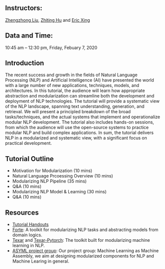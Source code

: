 ## Instructors:
[Zhengzhong Liu](https://hunterhector.github.io/), [Zhiting Hu](http://www.cs.cmu.edu/~zhitingh) and [Eric Xing](http://www.cs.cmu.edu/~epxing/)

## Data and Time:
10:45 am – 12:30 pm, Friday, Febuary 7, 2020

## Introduction
The recent success and growth in the fields of Natural Language Processing (NLP) and Artificial Intelligence (AI) have presented the world with a large number of new applications, techniques, models, and architectures. In this tutorial, the audience will learn how appropriate abstraction and modularization can streamline both the development and deployment of NLP technologies. The tutorial will provide a systematic view of the NLP landscape, spanning text understanding, generation, and retrieval. We will present a principled breakdown of the broad tasks/techniques, and the actual systems that implement and operationalize modular NLP development. The tutorial also includes hands-on sessions, from which the audience will use the open-source systems to practice modular NLP and build complex applications. In sum, the tutorial delivers NLP in a modularized and systematic view, with a significant focus on practical development.

## Tutorial Outline
* Motivation for Modularization (10 mins)
* Natural Language Prcoessing Overview (10 mins)
* Modularizing NLP Pipeline (35 mins)
* Q&A (10 mins)
* Modularizing NLP Model & Learning (30 mins)
* Q&A (10 mins)

## Resources
* [Tutorial Handouts](resources/AAAI20_tutorial_full.pdf)
* [Forte](https://github.com/asyml/forte): A toolkit for modularizing NLP tasks and abstracting models from domain logics.
* [Texar](https://github.com/asyml/texar) and [Texar-Pytorch](https://github.com/asyml/texar-pytorch): The toolkit built for modularizing machine learning in NLP.
* [ASYML project group](https://asyml.io/): Our project group: Machine Learning as Machine Assembly, we aim at designing modularized components for NLP and Machine Learing in general.





